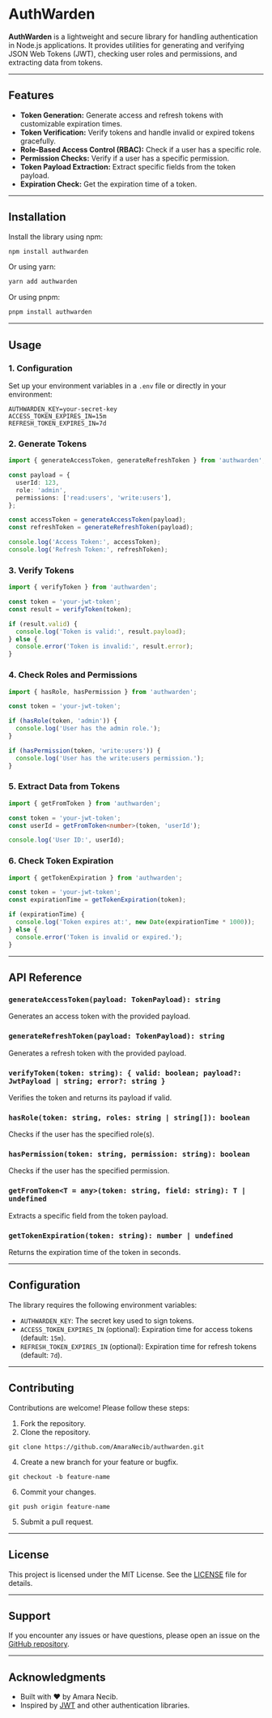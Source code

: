 # AuthWarden

**AuthWarden** is a lightweight and secure library for handling authentication in Node.js applications. It provides utilities for generating and verifying JSON Web Tokens (JWT), checking user roles and permissions, and extracting data from tokens.

---

## Features

- **Token Generation:** Generate access and refresh tokens with customizable expiration times.
- **Token Verification:** Verify tokens and handle invalid or expired tokens gracefully.
- **Role-Based Access Control (RBAC):** Check if a user has a specific role.
- **Permission Checks:** Verify if a user has a specific permission.
- **Token Payload Extraction:** Extract specific fields from the token payload.
- **Expiration Check:** Get the expiration time of a token.

---

## Installation

Install the library using npm:


```bash
npm install authwarden
```
Or using yarn:

```bash
yarn add authwarden
```
Or using pnpm:
```bash
pnpm install authwarden
```
---

## Usage

### 1. Configuration

Set up your environment variables in a `.env` file or directly in your environment:

```env
AUTHWARDEN_KEY=your-secret-key
ACCESS_TOKEN_EXPIRES_IN=15m
REFRESH_TOKEN_EXPIRES_IN=7d
```

### 2. Generate Tokens
```ts
import { generateAccessToken, generateRefreshToken } from 'authwarden';

const payload = {
  userId: 123,
  role: 'admin',
  permissions: ['read:users', 'write:users'],
};

const accessToken = generateAccessToken(payload);
const refreshToken = generateRefreshToken(payload);

console.log('Access Token:', accessToken);
console.log('Refresh Token:', refreshToken);
```
### 3. Verify Tokens
```ts
import { verifyToken } from 'authwarden';

const token = 'your-jwt-token';
const result = verifyToken(token);

if (result.valid) {
  console.log('Token is valid:', result.payload);
} else {
  console.error('Token is invalid:', result.error);
}
```

### 4. Check Roles and Permissions

```ts
import { hasRole, hasPermission } from 'authwarden';

const token = 'your-jwt-token';

if (hasRole(token, 'admin')) {
  console.log('User has the admin role.');
}

if (hasPermission(token, 'write:users')) {
  console.log('User has the write:users permission.');
}
```

### 5. Extract Data from Tokens

```ts
import { getFromToken } from 'authwarden';

const token = 'your-jwt-token';
const userId = getFromToken<number>(token, 'userId');

console.log('User ID:', userId);
```
### 6. Check Token Expiration
```ts
import { getTokenExpiration } from 'authwarden';

const token = 'your-jwt-token';
const expirationTime = getTokenExpiration(token);

if (expirationTime) {
  console.log('Token expires at:', new Date(expirationTime * 1000));
} else {
  console.error('Token is invalid or expired.');
}
```


---

## API Reference

### `generateAccessToken(payload: TokenPayload): string`
Generates an access token with the provided payload.

### `generateRefreshToken(payload: TokenPayload): string`
Generates a refresh token with the provided payload.

### `verifyToken(token: string): { valid: boolean; payload?: JwtPayload | string; error?: string }`
Verifies the token and returns its payload if valid.

### `hasRole(token: string, roles: string | string[]): boolean`
Checks if the user has the specified role(s).

### `hasPermission(token: string, permission: string): boolean`
Checks if the user has the specified permission.

### `getFromToken<T = any>(token: string, field: string): T | undefined`
Extracts a specific field from the token payload.

### `getTokenExpiration(token: string): number | undefined`
Returns the expiration time of the token in seconds.

---

## Configuration

The library requires the following environment variables:

- `AUTHWARDEN_KEY`: The secret key used to sign tokens.
- `ACCESS_TOKEN_EXPIRES_IN` (optional): Expiration time for access tokens (default: `15m`).
- `REFRESH_TOKEN_EXPIRES_IN` (optional): Expiration time for refresh tokens (default: `7d`).

---

## Contributing

Contributions are welcome! Please follow these steps:

1. Fork the repository.
2. Clone the repository.
```
git clone https://github.com/AmaraNecib/authwarden.git
```
4. Create a new branch for your feature or bugfix.
```
git checkout -b feature-name
```
6. Commit your changes.
```git commit -m "Add new feature"
git push origin feature-name
```
5. Submit a pull request.

---

## License

This project is licensed under the MIT License. See the [LICENSE](LICENSE) file for details.

---

## Support

If you encounter any issues or have questions, please open an issue on the [GitHub repository](https://github.com/AmaraNecib/authwarden).

---

## Acknowledgments

- Built with ❤️ by Amara Necib.
- Inspired by [JWT](https://jwt.io/) and other authentication libraries.
